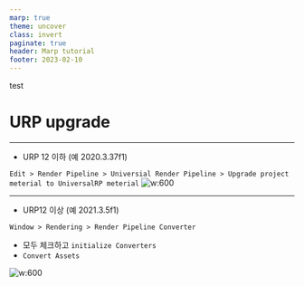 ```yaml
---
marp: true
theme: uncover
class: invert
paginate: true
header: Marp tutorial
footer: 2023-02-10
---
```


test
# URP upgrade

---

* URP 12 이하 (예 2020.3.37f1)

```Edit > Render Pipeline > Universial Render Pipeline > Upgrade project meterial to UniversalRP meterial```
![w:600](../../Marp_images/Unity3d/urp_upgrade.png)


---

* URP12 이상 (예 2021.3.5f1)

```Window > Rendering > Render Pipeline Converter```
* 모두 체크하고 ```initialize Converters```
* ```Convert Assets```

![w:600](../../Marp_images/Unity3d/urp_upgrade2.png)